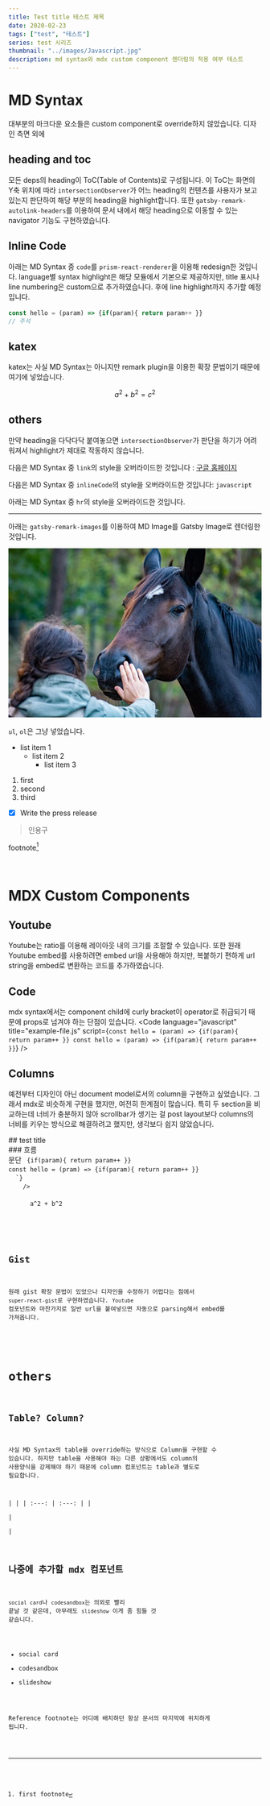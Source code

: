 ```yaml
---
title: Test title 테스트 제목
date: 2020-02-23
tags: ["test", "테스트"]
series: test 시리즈
thumbnail: "../images/Javascript.jpg"
description: md syntax와 mdx custom component 렌더링의 적용 여부 테스트
---
```


# MD Syntax
대부분의 마크다운 요소들은 custom component로 override하지 않았습니다. 디자인 측면 외에

## heading and toc
모든 deps의 heading이 ToC(Table of Contents)로 구성됩니다. 이 ToC는 화면의 Y축 위치에 따라 `intersectionObserver`가 어느 heading의 컨텐츠를 사용자가 보고 있는지 판단하여 해당 부분의 heading을 highlight합니다. 또한 `gatsby-remark-autolink-headers`를 이용하여 문서 내에서 해당 heading으로 이동할 수 있는 navigator 기능도 구현하였습니다.

## Inline Code
아래는 MD Syntax 중 `code`를 `prism-react-renderer`을 이용해 redesign한 것입니다. language별 syntax highlight은 해당 모듈에서 기본으로 제공하지만, title 표시나 line numbering은 custom으로 추가하였습니다. 후에 line highlight까지 추가할 예정입니다.
```js:title=example-file.js
const hello = (param) => {if(param){ return param++ }}
// 주석
```

##  katex
katex는 사실 MD Syntax는 아니지만 remark plugin을 이용한 확장 문법이기 때문에 여기에 넣었습니다.

$$
a^2 + b^2 = c^2
$$

## others

만약 heading을 다닥다닥 붙여놓으면 `intersectionObserver`가 판단을 하기가 어려워져서 highlight가 제대로 작동하지 않습니다.

다음은 MD Syntax 중 `link`의 style을 오버라이드한 것입니다 : [구글 홈페이지](https://www.google.com)

다음은 MD Syntax 중 `inlineCode`의 style을 오버라이드한 것입니다: `javascript`

아래는 MD Syntax 중 `hr`의 style을 오버라이드한 것입니다.
***

아래는 `gatsby-remark-images`를 이용하여 MD Image를 Gatsby Image로 렌더링한 것입니다.

![alt description](../images/freeImage_maybe.webp)


`ul`, `ol`은 그냥 넣었습니다.
* list item 1
  * list item 2
    * list item 3

1. first
2. second
3. third

- [x] Write the press release

> 인용구

footnote[^1]

<br/>

# MDX Custom Components

## Youtube
Youtube는 ratio를 이용해 레이아웃 내의 크기를 조절할 수 있습니다. 또한 원래 Youtube embed를 사용하려면 embed url을 사용해야 하지만, 복붙하기 편하게 url string을 embed로 변환하는 코드를 추가하였습니다.

<Youtube src="https://www.youtube.com/watch?v=Ta6ERXcsBYE" ratio="50" />

##  Code
mdx syntax에서는 component child에 curly bracket이 operator로 취급되기 때문에 props로 넘겨야 하는 단점이 있습니다.
<Code
  language="javascript"
  title="example-file.js"
  script={`
const hello = (param) => {if(param){ return param++ }}
const hello = (param) => {if(param){ return param++ }}
`}
/>

## Columns
예전부터 디자인이 아닌 document model로서의 column을 구현하고 싶었습니다. 그래서 mdx로 비슷하게 구현을 했지만, 여전히 한계점이 많습니다. 특히 두 section을 비교하는데 너비가 충분하지 않아 scrollbar가 생기는 걸 post layout보다 columns의 너비를 키우는 방식으로 해결하려고 했지만, 생각보다 쉽지 않았습니다.

<Columns>
  <Column>
    <Youtube src="https://www.youtube.com/watch?v=Ta6ERXcsBYE" ratio="50" />
  </Column>
  <Column>
    ## test title<div/>
    ### 흐름<div/>
    문단
    <Code 
  language="javascript"
  script={`
const hello = (pram) => {if(param){ return param++ }}
const hello = (pram) => {if(param){ return param++ }}
  `}
    />
    <BlockMath>
      a^2 + b^2
    </BlockMath>
  </Column>
</Columns>



##  Gist
원래 gist 확장 문법이 있었으나 디자인을 수정하기 어렵다는 점에서 `super-react-gist`로 구현하였습니다. `Youtube` 컴포넌트와 마찬가지로 일반 url을 붙여넣으면 자동으로 parsing해서 embed를 가져옵니다.

<Gist url='https://gist.github.com/GeorgeGkas/5f55a83909a3f5b766934ffe802d30df#file-start-js' />


# others
##  Table? Column?
사실 MD Syntax의 table을 override하는 방식으로 Column을 구현할 수 있습니다. 하지만 table을 사용해야 하는 다른 상황에서도 column의 사용양식을 강제해야 하기 때문에 column 컴포넌트는 table과 별도로 필요합니다.

|    |
| :---:        |    :---:   |
| <Gist  url='https://gist.github.com/GeorgeGkas/5f55a83909a3f5b766934ffe802d30df#file-start-js' />      | <Youtube src="https://www.youtube.com/watch?v=Ta6ERXcsBYE" size="half" ratio="100" /> |

##  나중에 추가할 mdx 컴포넌트
`social card`나 `codesandbox`는 의외로 빨리 끝날 것 같은데, 아무래도 `slideshow` 이게 좀 힘들 것 같습니다.
* social card
* codesandbox
* slideshow



Reference
footnote는 어디에 배치하던 항상 문서의 마지막에 위치하게 됩니다.

[^1]:  first footnote